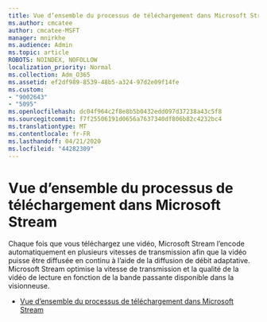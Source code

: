 ```yaml
---
title: Vue d’ensemble du processus de téléchargement dans Microsoft Stream
ms.author: cmcatee
author: cmcatee-MSFT
manager: mnirkhe
ms.audience: Admin
ms.topic: article
ROBOTS: NOINDEX, NOFOLLOW
localization_priority: Normal
ms.collection: Adm_O365
ms.assetid: ef2df989-8539-48b5-a324-97d2e09f14fe
ms.custom:
- "9002643"
- "5095"
ms.openlocfilehash: dc04f964c2f8e8b5b0432edd097d37238a43c5f8
ms.sourcegitcommit: f7f25506191d0656a7637340df806b82c4232bc4
ms.translationtype: MT
ms.contentlocale: fr-FR
ms.lasthandoff: 04/21/2020
ms.locfileid: "44282309"
---
```

# <a name="upload-process-overview-in-microsoft-stream"></a>Vue d’ensemble du processus de téléchargement dans Microsoft Stream

Chaque fois que vous téléchargez une vidéo, Microsoft Stream l’encode automatiquement en plusieurs vitesses de transmission afin que la vidéo puisse être diffusée en continu à l’aide de la diffusion de débit adaptative. Microsoft Stream optimise la vitesse de transmission et la qualité de la vidéo de lecture en fonction de la bande passante disponible dans la visionneuse.

- [Vue d’ensemble du processus de téléchargement dans Microsoft Stream](https://docs.microsoft.com/stream/upload-process-overview)
